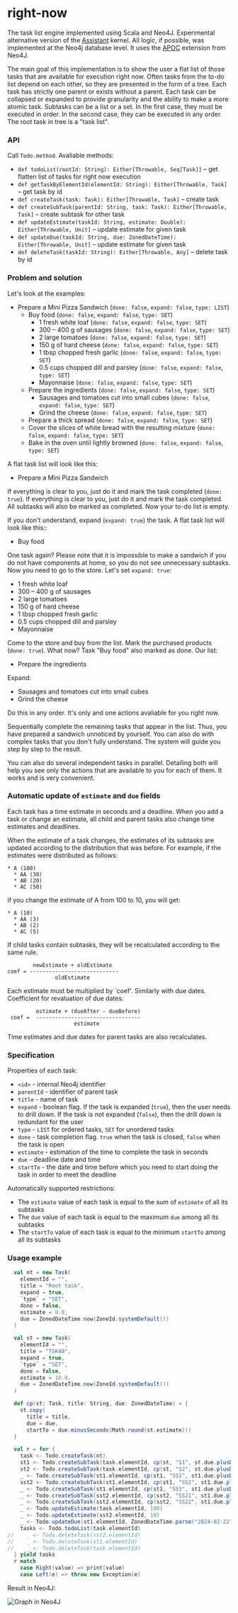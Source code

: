 # right-now

The task list engine implemented using Scala and Neo4J. Experimental alternative version of the [Assistant](https://github.com/char16t/assistant) kernel. All logic, if possible, was implemented at the Neo4j database level. It uses the [APOC](https://neo4j.com/developer/neo4j-apoc/) extension from Neo4J.

The main goal of this implementation is to show the user a flat list of those tasks that are available for execution right now. Often tasks from the to-do list depend on each other, so they are presented in the form of a tree. Each task has strictly one parent or exists without a parent. Each task can be collapsed or expanded to provide granularity and the ability to make a more atomic task. Subtasks can be a list or a set. In the first case, they must be executed in order. In the second case, they can be executed in any order. The root task in tree is a "task list".

### API

Call `Todo.method`. Avaliable methods:
 
 * `def todoList(rootId: String): Either[Throwable, Seq[Task]]` &ndash; get flatten list of tasks for right now execution
 * `def getTaskByElementId(elementId: String): Either[Throwable, Task]` &ndash; get task by id
 * `def createTask(task: Task): Either[Throwable, Task]` &ndash; create task
 * `def createSubTask(parentId: String, task: Task): Either[Throwable, Task]` &ndash; create subtask for other task
 * `def updateEstimate(taskId: String, estimate: Double): Either[Throwable, Unit]` &ndash; update estimate for given task
 * `def updateDue(taskId: String, due: ZonedDateTime): Either[Throwable, Unit]` &ndash; update estimate for given task
 * `def deleteTask(taskId: String): Either[Throwable, Any]` &ndash; delete task by id

### Problem and solution

Let's look at the examples:

 * Prepare a Mini Pizza Sandwich (`done: false`, `expand: false`, `type: LIST`)
   * Buy food (`done: false`, `expand: false`, `type: SET`)
     * 1 fresh white loaf (`done: false`, `expand: false`, `type: SET`)
     * 300 – 400 g of sausages (`done: false`, `expand: false`, `type: SET`)
     * 2 large tomatoes (`done: false`, `expand: false`, `type: SET`)
     * 150 g of hard cheese (`done: false`, `expand: false`, `type: SET`)
     * 1 tbsp chopped fresh garlic (`done: false`, `expand: false`, `type: SET`)
     * 0.5 cups chopped dill and parsley (`done: false`, `expand: false`, `type: SET`)
     * Mayonnaise (`done: false`, `expand: false`, `type: SET`)
   * Prepare the ingredients (`done: false`, `expand: false`, `type: SET`)
     * Sausages and tomatoes cut into small cubes (`done: false`, `expand: false`, `type: SET`)
     * Grind the cheese (`done: false`, `expand: false`, `type: SET`)
   * Prepare a thick spread (`done: false`, `expand: false`, `type: SET`)
   * Cover the slices of white bread with the resulting mixture (`done: false`, `expand: false`, `type: SET`)
   * Bake in the oven until lightly browned (`done: false`, `expand: false`, `type: SET`)

A flat task list will look like this:

 * Prepare a Mini Pizza Sandwich

If everything is clear to you, just do it and mark the task completed (`done: true`). If everything is clear to you, just do it and mark the task completed. All subtasks will also be marked as completed. Now your to-do list is empty. 

If you don't understand, expand (`expand: true`) the task. A flat task list will look like this::

 * Buy food

One task again? Please note that it is impossible to make a sandwich if you do not have components at home, so you do not see unnecessary subtasks. Now you need to go to the store. Let's set `expand: true`:

 * 1 fresh white loaf
 * 300 – 400 g of sausages
 * 2 large tomatoes
 * 150 g of hard cheese
 * 1 tbsp chopped fresh garlic
 * 0.5 cups chopped dill and parsley
 * Mayonnaise

Come to the store and buy from the list. Mark the purchased products (`done: true`). What now? Task "Buy food" also marked as done. Our list:

 * Prepare the ingredients

Expand:

 * Sausages and tomatoes cut into small cubes
 * Grind the cheese

Do this in any order. It's only and one actions avaliable for you right now.

Sequentially complete the remaining tasks that appear in the list. Thus, you have prepared a sandwich unnoticed by yourself. You can also do with complex tasks that you don't fully understand. The system will guide you step by step to the result.

You can also do several independent tasks in parallel. Detailing both will help you see only the actions that are available to you for each of them. It works and is very convenient.

### Automatic update of `estimate` and `due` fields

Each task has a time estimate in seconds and a deadline. When you add a task or change an estimate, all child and parent tasks also change time estimates and deadlines.

When the estimate of a task changes, the estimates of its subtasks are updated according to the distribution that was before. For example, if the estimates were distributed as follows:

```
* A (100)
  * AA (30)
  * AB (20)
  * AC (50)
``` 

if you change the estimate of A from 100 to 10, you will get:

```
* A (10)
  * AA (3)
  * AB (2)
  * AC (5)
``` 

If child tasks contain subtasks, they will be recalculated according to the same rule. 

```
        newEstimate + oldEstimate
coef = ----------------------------
               oldEstimate
```

Each estimate must be multiplied by `coef'. Similarly with due dates. Coefficient for revaluation of due dates:

```
         estimate + (dueAfter - dueBefore)
 coef =  ---------------------------------
                     estimate
```

Time estimates and due dates for parent tasks are also recalculates.

### Specification

Properties of each task:

 * `<id>` - internal Neo4j identifier
 * `parentId` - identifier of parent task
 * `title` - name of task
 * `expand` - boolean flag. If the task is expanded (`true`), then the user needs to drill down. If the task is not expanded (`false`), then the drill down is redundant for the user
 * `type` - `LIST` for ordered tasks, `SET` for unordered tasks
 * `done` - task completion flag. `true` when the task is closed, `false` when the task is open
 * `estimate` - estimation of the time to complete the task in seconds
 * `due` - deadline date and time
 * `startTo` - the date and time before which you need to start doing the task in order to meet the deadline

Automatically supported restrictions:

 * The `estimate` value of each task is equal to the sum of `estimate` of all its subtasks
 * The `due` value of each task is equal to the maximum `due` among all its subtasks
 * The `startTo` value of each task is equal to the minimum `startTo` among all its subtasks

### Usage example

```scala
  val nt = new Task(
    elementId = "",
    title = "Root task",
    expand = true,
    `type` = "SET",
    done = false,
    estimate = 0.0,
    due = ZonedDateTime.now(ZoneId.systemDefault())
  )

  val st = new Task(
    elementId = "",
    title = "TSK40",
    expand = true,
    `type` = "SET",
    done = false,
    estimate = 10.0,
    due = ZonedDateTime.now(ZoneId.systemDefault())
  )

  def cp(st: Task, title: String, due: ZonedDateTime) = {
    st.copy(
      title = title,
      due = due,
      startTo = due.minusSeconds(Math.round(st.estimate)))
  }

  val r = for {
    task <- Todo.createTask(nt)
    st1 <- Todo.createSubTask(task.elementId, cp(st, "S1", st.due.plusDays(1)))
    st2 <- Todo.createSubTask(task.elementId, cp(st, "S2", st.due.plusDays(2)))
    _ <- Todo.createSubTask(st1.elementId, cp(st1, "SS1", st1.due.plusDays(1)))
    sst2 <- Todo.createSubTask(st1.elementId, cp(st1, "SS2", st1.due.plusDays(2)))
    _ <- Todo.createSubTask(st1.elementId, cp(st1, "SS3", st1.due.plusDays(3)))
    _ <- Todo.createSubTask(sst2.elementId, cp(sst2, "SS21", st1.due.plusDays(1)))
    _ <- Todo.createSubTask(sst2.elementId, cp(sst2, "SS22", st1.due.plusDays(2)))
    _ <- Todo.updateEstimate(task.elementId, 100)
    _ <- Todo.updateEstimate(sst2.elementId, 10)
    _ <- Todo.updateDue(st1.elementId, ZonedDateTime.parse("2024-02-22T00:00:00.000+03:00"))
    tasks <- Todo.todoList(task.elementId)
//    _ <- Todo.deleteTask(sst2.elementId)
//    _ <- Todo.deleteTask(st1.elementId)
//    _ <- Todo.deleteTask(task.elementId)
  } yield tasks
  r match
    case Right(value) => print(value)
    case Left(e) => throw new Exception(e)
```

Result in Neo4J:

![Graph in Neo4J](https://raw.githubusercontent.com/char16t/i/master/right-now-data-example.png)
